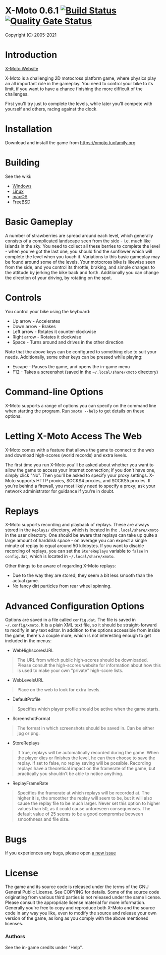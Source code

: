 # X-Moto 0.6.1 [![Build Status](https://travis-ci.com/xmoto/xmoto.svg?branch=master)](https://travis-ci.org/xmoto/xmoto) [![Quality Gate Status](https://sonarcloud.io/api/project_badges/measure?project=xmoto_xmoto&metric=alert_status)](https://sonarcloud.io/dashboard?id=xmoto_xmoto)
Copyright (C) 2005-2021

# Introduction

[X-Moto Website](https://xmoto.tuxfamily.org)

X-Moto is a challenging 2D motocross platform game, where physics play 
an all important role in the gameplay. You need to control your bike to 
its limit, if you want to have a chance finishing the more difficult of 
the challenges. 

First you'll try just to complete the levels, while later you'll compete 
with yourself and others, racing against the clock.  

# Installation

Download and install the game from https://xmoto.tuxfamily.org

# Building
See the wiki:
- [Windows](https://github.com/xmoto/xmoto/wiki/Building-on-Windows)
- [Linux](https://github.com/xmoto/xmoto/wiki/Building-on-Linux)
- [macOS](https://github.com/xmoto/xmoto/wiki/Building-on-macOS)
- [FreeBSD](https://github.com/xmoto/xmoto/wiki/Building-on-FreeBSD)

# Basic Gameplay

A number of strawberries are spread around each level, which generally 
consists of a complicated landscape seen from the side - i.e. much like 
islands in the sky. You need to collect all these berries to 
complete the level - when you've got the last one, you should find 
the sunflower which will complete the level when you touch it. 
Variations to this basic gameplay may be found around some of the 
levels.
Your motocross bike is likewise seen from the side, 
and you control its throttle, braking, and simple changes to the 
attitude by jerking the bike back and forth. Additionally you can change 
the direction of your driving, by rotating on the spot. 

# Controls

You control your bike using the keyboard:

- Up arrow - Accelerates
- Down arrow - Brakes
- Left arrow - Rotates it counter-clockwise
- Right arrow - Rotates it clockwise
- Space - Turns around and drives in the other direction

Note that the above keys can be configured to something else to suit
your needs.
Additionally, some other keys can be pressed while playing:

- Escape - Pauses the game, and opens the in-game menu
- F12 - Takes a screenshot (saved in the ``~/.local/share/xmoto`` directory)

# Command-line Options

X-Moto supports a range of options you can specify on the command
line when starting the program. Run ``xmoto --help`` to get details on these options.

# Letting X-Moto Access The Web

X-Moto comes with a feature that allows
the game to connect to the web and download high-scores (world 
records) and extra levels. 

The first time you run X-Moto you'll be asked about whether you want
to allow the game to access your Internet connection; if you don't
have one, simply click "No". Then you'll be asked to specify your
proxy settings. X-Moto supports HTTP proxies, SOCKS4 proxies, and
SOCKS5 proxies. If you're behind a firewall, you most likely need to
specify a proxy; ask your network administrator for guidance if 
you're in doubt.

# Replays

X-Moto supports recording and playback of
replays. These are always stored in the ``Replays/`` directory, which is
located in the ``.local/share/xmoto`` in the user directory.
One should be aware that replays can take up quite a large amount of
harddisk space - on average you can expect a single minute of replay
to equal around 50 kilobytes. If you want to disable recording of 
replays, you can set the ``StoreReplays`` variable to ``false`` in
``config.dat``, which is located in ``~/.local/share/xmoto``. 

Other things to be aware of regarding X-Moto replays:

 - Due to the way they are stored, they seem a bit less smooth
   than the actual game.
 - No fancy dirt particles from rear wheel spinning.

# Advanced Configuration Options

Options are saved in a file called ``config.dat``. The file is saved
in ``~/.config/xmoto``. 
It is a plain XML text file, so it should be straight-forward to modify 
in any text editor. In addition to the options accessible from inside 
the game, there's a couple more, which is not interesting enough to 
get included in the menus:

- WebHighscoresURL
> The URL from which public high-scores should be downloaded. Please consult the high-scores website for information about how this is used to make your own "private" high-score lists.
                    
- WebLevelsURL
> Place on the web to look for extra levels.

- DefaultProfile
> Specifies which player profile should be active when the game starts.
                    
- ScreenshotFormat
> The format in which screenshots should be saved in. Can be either jpg or png.                  

- StoreReplays
> If true, replays will be automatically recorded during the game. When the player dies or finishes the level, he can then choose to save the replay.  If set to false, no replay saving will be possible. Recording replays have a theoretical impact on the framerate of the game, but practically you shouldn't be able to notice anything.
                    
- ReplayFrameRate
> Specifies the framerate at which replays will be recorded at. The higher it is, the smoother the replay will seem to be, but it will also cause the replay file to be much larger. Never set this option to higher values than 50, as it could cause unforeseen consequenses. The default value of 25 seems to be a good compromise between smoothness and file size.   
 
# Bugs

If you experiences any bugs, please open [a new issue](https://github.com/xmoto/xmoto/issues)

# License

The game and its source code is released under the terms of the GNU 
General Public License. See COPYING for details.
Some of the source code originating from various third parties is not 
released under the same license. Please consult the appropriate 
license material for more information.
Generally you're free to copy and reproduce both X-Moto and the 
source code in any way you like, even to modify the source and release 
your own version of the game, as long as you comply with the 
above mentioned licenses.

### Authors

See the in-game credits under "Help".

